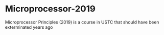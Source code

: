 # Microprocessor-2019
Microprocessor Principles (2019) is a course in USTC that should have been exterminated years ago
